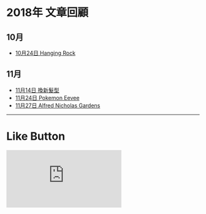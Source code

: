 # 2018年 文章回顧

## 10月
* [10月24日 Hanging Rock](https://s9443112.github.io/github_blog/2018/2018-10-24/ "Hanging Rock")

## 11月
* [11月14日 換新髮型](https://s9443112.github.io/github_blog/2018/2018-11-14/ "換新髮型")
* [11月24日 Pokemon Eevee](https://s9443112.github.io/github_blog/2018/2018-11-24/ "Pokemon Eevee")
* [11月27日 Alfred Nicholas Gardens](https://s9443112.github.io/github_blog/2018/2018-11-27/ "Alfred Nicholas Gardens")

* * *

# Like Button

  <iframe class="lc-margin-top-64 lc-margin-bottom-32 lc-mobile" data-v-b66e9a5a="" frameborder="0" src="https://button.like.co/in/embed/lazy_tea_time/button?referrer=https://lazyteatime.github.io/2019/2019&amp;type=wp"> </iframe>